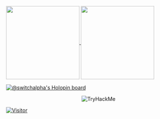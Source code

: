 <a href="https://github.com/anuraghazra/github-readme-stats">
  <img height=200 align="center" src="https://github-readme-stats.vercel.app/api?username=anuraghazra" />
</a>
<a href="https://github.com/anuraghazra/convoychat">
  <img height=200 align="center" src="https://github-readme-stats.vercel.app/api/top-langs?username=anuraghazra&layout=compact&langs_count=8&card_width=320" />
</a>

[![@switchalpha's Holopin board](https://holopin.me/switchalpha)](https://holopin.io/@switchalpha)

<p align="center">
<img src="https://tryhackme-badges.s3.amazonaws.com/switchalpha.png" alt="TryHackMe">
</p>

[![Visitor](https://visitor-badge.laobi.icu/badge?page_id=switchalpha.switchalpha)](#)
